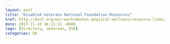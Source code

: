 ```yaml
---
layout: post
title: "Disabled Veterans National Foundation Resources"
href: http://dvnf.org/our-work/mental-physical-wellness/resource-links/
date: 2017-11-10 16:11:11 -0600
tags: [directory, veterans, USA]
categories: EN
---
```

